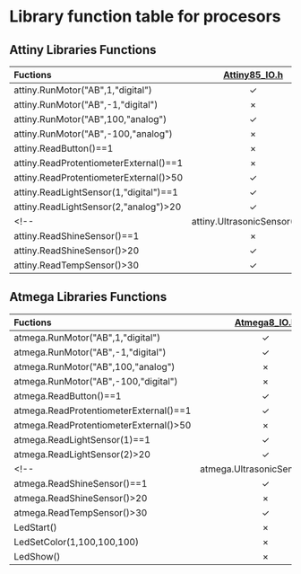 # Library function table for procesors 

## Attiny Libraries Functions

| Fuctions | [Attiny85_IO.h](https://goo.gl/e7SNYL) | [Attiny85_IO_basic.h](https://goo.gl/mPpM7q) | [Attiny84_IO.h](https://goo.gl/XXbVaZ) | [Attiny84_IO_basic.h](https://goo.gl/QJ4H8T) | [Attiny13_IO_basic.h]() |
|:----- | :-----: | :-----: | :-----: | :-----: | :-----: |
| attiny.RunMotor("AB",1,"digital") | ✓ | ✓ | ✓ | ✓ | ✓ |
| attiny.RunMotor("AB",-1,"digital") | × | ×  | ✓ | ✓ | × |
| attiny.RunMotor("AB",100,"analog") | ✓ | ✓ | ✓ | ✓ | ✓ |
| attiny.RunMotor("AB",-100,"analog") | × | ×  | ✓ | ✓ | × |
| attiny.ReadButton()==1 | × | × | ✓ | ✓ | × |
| attiny.ReadProtentiometerExternal()==1 | × | × | × | × | × |
| attiny.ReadProtentiometerExternal()>50 | ✓ | ✓ | ✓ | ✓ | ✓ |
| attiny.ReadLightSensor(1,"digital")==1 | ✓ | ✓ | ✓ | ✓ | ✓ |
| attiny.ReadLightSensor(2,"analog")>20 | ✓ | ✓ | ✓ | ✓ | ✓ |
<!--| attiny.UltrasonicSensor()>20 | ? | ? | ? | ? | × |-->
| attiny.ReadShineSensor()==1 | × | × | × | × | × |
| attiny.ReadShineSensor()>20 | ✓ | ✓ | ✓ | ✓ | ✓ |
| attiny.ReadTempSensor()>30 | ✓ | × | ✓ | × | × |

## Atmega Libraries Functions

| Fuctions | [Atmega8_IO.h](https://goo.gl/BfjU1t) | [Atmega8_IO_basic.h](https://goo.gl/PLgGDv) | [Atmega328_IO.h]() | [Atmega32u4_IO.h]() |
|:----- | :-----: | :-----: | :-----: | :-----: |
| atmega.RunMotor("AB",1,"digital") | ✓ | ✓ | ✓ | ✓ |
| atmega.RunMotor("AB",-1,"digital") | ✓ | ✓ | ✓ | ✓ |
| atmega.RunMotor("AB",100,"analog") | × | × | × | × |
| atmega.RunMotor("AB",-100,"digital") | × | × | × | × |
| atmega.ReadButton()==1 | ✓ | ✓ | ✓ | ✓ | ✓ |
| atmega.ReadProtentiometerExternal()==1 | ✓ | ✓ | ✓ | ✓ |
| atmega.ReadProtentiometerExternal()>50 | × | × | × | × |
| atmega.ReadLightSensor(1)==1 | ✓ | ✓ | ✓ | ✓ |
| atmega.ReadLightSensor(2)>20 | ✓ | ✓ | ✓ | ✓ |
<!--| atmega.UltrasonicSensor()>20 | ? | ? | ? | ? |-->
| atmega.ReadShineSensor()==1 | ✓ | ✓ | ✓ | ✓ |
| atmega.ReadShineSensor()>20 | × | × | × | × |
| atmega.ReadTempSensor()>30 | ✓ | ✓ | ✓ | ✓ |
|LedStart()| × | × | ✓ | ✓ |
|LedSetColor(1,100,100,100)| × | × | ✓ | ✓ |
|LedShow()| × | × | ✓ | ✓ |


